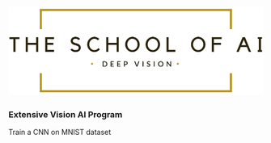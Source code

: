 # ![LOGO](images/LOGO.png)



### 					                    									Extensive Vision AI Program

Train a CNN on MNIST dataset

